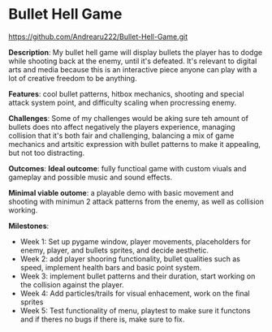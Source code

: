 # Bullet Hell Game
https://github.com/Andrearu222/Bullet-Hell-Game.git

**Description**: My bullet hell game will display bullets the player has to dodge while shooting back at the enemy, until it's defeated. It's relevant to digital arts and media because this is an interactive piece anyone can play with a lot of creative freedom to be anything.

**Features**: cool bullet patterns, hitbox mechanics, shooting and special attack system point, and difficulty scaling when procressing enemy.

**Challenges**: Some of my challenges would be aking sure teh amount of bullets does nto affect negatively the players experience, managing collision that it's both fair and challenging, balancing a mix of game mechanics and artsitic expression with bullet patterns to make it appealing, but not too distracting.

**Outcomes**:
  **Ideal outcome**: fully functioal game with custom viuals and gameplay and possible music and sound effects.

  **Minimal viable outome**: a playable demo with basic movement and shooting with minimun 2 attack patterns from the enemy, as well as collision working.

**Milestones**:
- Week 1: Set up pygame window, player movements, placeholders for enemy, player, and bullets sprites, and decide aesthetic.
- Week 2: add player shooring functionality, bullet qualities such as speed, implement health bars and basic point system.
- Week 3: implement bullet patterns and their duration, start working on the collision against the player.
- Week 4: Add particles/trails for visual enhacement, work on the final sprites
- Week 5: Test functionality of menu, playtest to make sure it functons and if theres no bugs if there is, make sure to fix.

